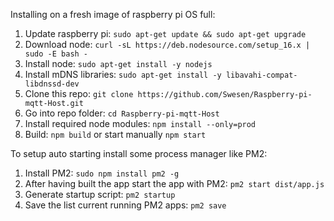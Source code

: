Installing on a fresh image of raspberry pi OS full:
1. Update raspberry pi: `sudo apt-get update && sudo apt-get upgrade`
2. Download node: `curl -sL https://deb.nodesource.com/setup_16.x | sudo -E bash -`
3. Install node: `sudo apt-get install -y nodejs`
4. Install mDNS libraries: `sudo apt-get install -y libavahi-compat-libdnssd-dev`
5. Clone this repo: `git clone https://github.com/Swesen/Raspberry-pi-mqtt-Host.git`
6. Go into repo folder: `cd Raspberry-pi-mqtt-Host`
7. Install required node modules: `npm install --only=prod`
8. Build: `npm build` or start manually `npm start`

To setup auto starting install some process manager like PM2:
1. Install PM2: `sudo npm install pm2 -g`
2. After having built the app start the app with PM2:
    `pm2 start dist/app.js`
3. Generate startup script: `pm2 startup`
4. Save the list current running PM2 apps: `pm2 save`